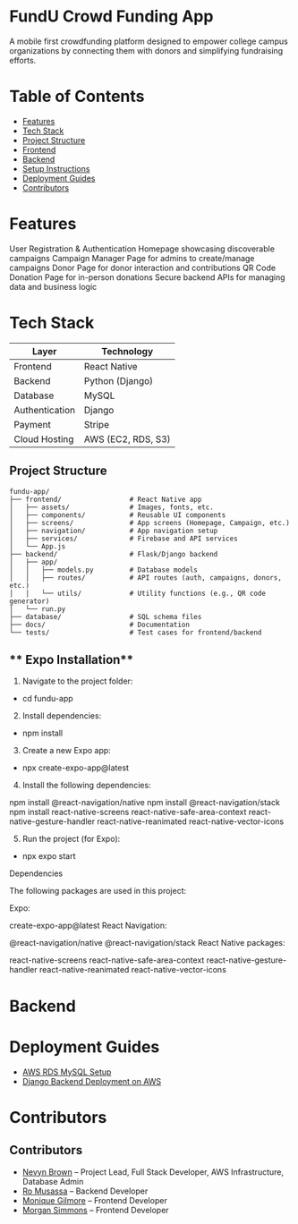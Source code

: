 # FundU Crowd Funding App
A mobile first crowdfunding platform designed to empower college campus organizations by connecting them with donors and simplifying fundraising efforts.

# Table of Contents

- [Features](#features)
- [Tech Stack](#tech-stack)
- [Project Structure](#project-structure)
- [Frontend](#Frontend)
- [Backend](#Backend)
- [Setup Instructions](#setup-instructions)
- [Deployment Guides](#deployment-guides)
- [Contributors](#contributors)

# Features

User Registration & Authentication 
Homepage showcasing discoverable campaigns
Campaign Manager Page for admins to create/manage campaigns
Donor Page for donor interaction and contributions
QR Code Donation Page for in-person donations
Secure backend APIs for managing data and business logic

# Tech Stack

| **Layer**        | **Technology**                |
|------------------|-------------------------------|
| Frontend         | React Native                  |
| Backend          | Python (Django)               |
| Database         | MySQL                         |
| Authentication   | Django                        |
| Payment          | Stripe                        |
| Cloud Hosting    | AWS (EC2, RDS, S3)            |

## Project Structure
```
fundu-app/
├── frontend/                 # React Native app
│   ├── assets/               # Images, fonts, etc.
│   ├── components/           # Reusable UI components
│   ├── screens/              # App screens (Homepage, Campaign, etc.)
│   ├── navigation/           # App navigation setup
│   ├── services/             # Firebase and API services
│   └── App.js
├── backend/                  # Flask/Django backend
│   ├── app/
│   │   ├── models.py         # Database models
│   │   ├── routes/           # API routes (auth, campaigns, donors, etc.)
│   │   └── utils/            # Utility functions (e.g., QR code generator)
│   └── run.py
├── database/                 # SQL schema files
├── docs/                     # Documentation
└── tests/                    # Test cases for frontend/backend
```

## ** Expo Installation**
1. Navigate to the project folder:

- cd fundu-app

2. Install dependencies:

- npm install

3. Create a new Expo app:

- npx create-expo-app@latest

4. Install the following dependencies:

npm install @react-navigation/native
npm install @react-navigation/stack
npm install react-native-screens react-native-safe-area-context react-native-gesture-handler react-native-reanimated react-native-vector-icons

5. Run the project (for Expo):

- npx expo start

Dependencies

The following packages are used in this project:

Expo:

create-expo-app@latest
React Navigation:

@react-navigation/native
@react-navigation/stack
React Native packages:

react-native-screens
react-native-safe-area-context
react-native-gesture-handler
react-native-reanimated
react-native-vector-icons

# Backend
# Deployment Guides
- [AWS RDS MySQL Setup](aws/SQL-RDS-Deployment.md)
- [Django Backend Deployment on AWS](aws/Django-Deployment-README.md)

# Contributors
## Contributors

- [Nevyn Brown](https://github.com/BrownTD) – Project Lead, Full Stack Developer, AWS Infrastructure, Database Admin
- [Ro Musassa](https://github.com/24ro) – Backend Developer
- [Monique Gilmore](https://github.com/monique3443) – Frontend Developer
- [Morgan Simmons](https://github.com/morgan0paige) – Frontend Developer


